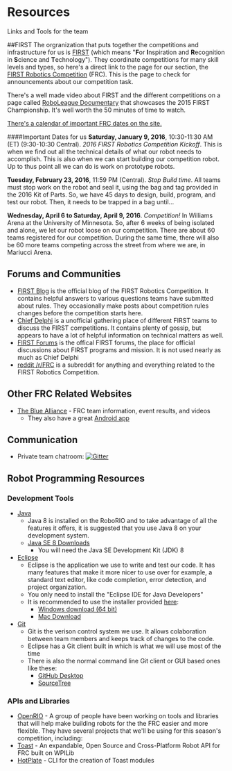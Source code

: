 # Resources
Links and Tools for the team

##FIRST
The orgranization that puts together the competitions and infrastructure for us is [FIRST](http://www.usfirst.org) (which means "**F**or **I**nspiration and **R**ecognition in **S**cience and **T**echnology").  They coordinate competitions for many skill levels and types, so here's a direct link to the page for our section, the [FIRST Robotics Competition](http://www.usfirst.org/roboticsprograms/frc) (FRC).  This is the page to check for announcements about our competition task.

There's a well made video about FIRST and the different competitions on a page called [RoboLeague Documentary](http://www.usfirst.org/roboticsprograms/frc/roboleague2015) that showcases the 2015 FIRST Championship.  It's well worth the 50 minutes of time to watch.

[There's a calendar of important FRC dates on the site.](http://www.usfirst.org/roboticsprograms/frc/calendar/list)

####Important Dates for us
**Saturday, January 9, 2016**, 10:30-11:30 AM (ET) (9:30-10:30 Central). *2016 FIRST Robotics Competition Kickoff*.
This is when we find out all the technical details of what our robot needs to accomplish.  This is also when we can start building our competition robot.  Up to thus point all we can do is work on prototype robots.

**Tuesday, February 23, 2016**, 11:59 PM (Central). *Stop Build time*.  All teams must stop work on the robot and seal it, using the bag and tag provided in the 2016 Kit of Parts.  So, we have 45 days to design, build, program, and test our robot.  Then, it needs to be trapped in a bag until...

**Wednesday, April 6 to Saturday, April 9, 2016**. *Competition!*  In Williams Arena at the University of Minnesota. So, after 6 weeks of being isolated and alone, we let our robot loose on our competition.  There are about 60 teams registered for our competition.  During the same time, there will also be 60 more teams competing across the street from where we are, in Mariucci Arena.

## Forums and Communities
- [FIRST Blog](http://www.usfirst.org/roboticsprograms/frc/blog) is the official blog of the FIRST Robotics Competition.  It contains helpful answers to various questions teams have submitted about rules.  They occasionally make posts about competition rules changes before the competition starts here.
- [Chief Delphi](http://www.chiefdelphi.com/forums/portal.php) is a unofficial gathering place of different FIRST teams to discuss the FIRST competitions. It contains plenty of gossip, but appears to have a lot of helpful information on technical matters as well.
- [FIRST Forums](http://forums.usfirst.org/forum.php) is the offical FIRST forums, the place for official discussions about FIRST programs and mission. It is not used nearly as much as Chief Delphi
- [reddit /r/FRC](https://www.reddit.com/r/frc) is a subreddit for anything and everything related to the FIRST Robotics Competition.

## Other FRC Related Websites
- [The Blue Alliance](http://www.thebluealliance.com/) - FRC team information, event results, and videos
  - They also have a great [Android app](https://play.google.com/store/apps/details?id=com.thebluealliance.androidclient)

## Communication

- Private team chatroom: [![Gitter](https://badges.gitter.im/Join%20Chat.svg)](https://gitter.im/frc2879)

## Robot Programming Resources

### Development Tools

- [Java](https://www.oracle.com/java/index.html)
  - Java 8 is installed on the RoboRIO and to take advantage of all the features it offers, it is suggested that you use Java 8 on your development system.
  - [Java SE 8 Downloads](http://www.oracle.com/technetwork/java/javase/downloads/index.html)
    - You will need the Java SE Development Kit (JDK) 8
- [Eclipse](https://eclipse.org/)
  - Eclipse is the application we use to write and test our code. It has many features that make it more nicer to use over for example, a standard text editor, like code completion, error detection, and project organization.
  - You only need to install the "Eclipse IDE for Java Developers"
  - It is recommended to use the installer provided [here](https://eclipse.org/downloads/):
    - [Windows download (64 bit)](https://eclipse.org/downloads/download.php?file=/oomph/epp/mars/R1a/eclipse-inst-win64.exe&r=1)
    - [Mac Download](https://eclipse.org/downloads/download.php?file=/oomph/epp/mars/R1a/eclipse-inst-mac64.tar.gz&r=1)
- [Git](https://git-scm.com/)
  - Git is the verison control system we use. It allows colaboration between team members and keeps track of changes to the code.
  - Eclipse has a Git client built in which is what we will use most of the time
  - There is also the normal command line Git client or GUI based ones like these:
    - [GitHub Desktop](https://desktop.github.com/)
    - [SourceTree](https://www.sourcetreeapp.com/)

### APIs and Libraries

- [OpenRIO](https://github.com/Open-RIO) - A group of people have been working on tools and libraries that will help make building robots for the the FRC easier and more flexible.  They have several projects that we'll be using for this season's competition, including:
 - [Toast](https://github.com/Open-RIO/ToastAPI) - An expandable, Open Source and Cross-Platform Robot API for FRC built on WPILib
 - [HotPlate](https://github.com/Open-RIO/HotPlate) - CLI for the creation of Toast modules
